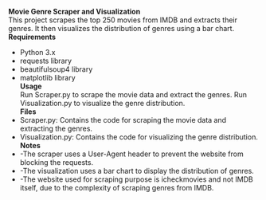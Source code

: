 **Movie Genre Scraper and Visualization**  
This project scrapes the top 250 movies from IMDB and extracts their genres. It then visualizes the distribution of genres using a bar chart.  
**Requirements**  
* Python 3.x
* requests library
* beautifulsoup4 library
* matplotlib library  
**Usage**  
Run Scraper.py to scrape the movie data and extract the genres.
Run Visualization.py to visualize the genre distribution.  
**Files**  
* Scraper.py: Contains the code for scraping the movie data and extracting the genres.
* Visualization.py: Contains the code for visualizing the genre distribution.  
**Notes**  
* -The scraper uses a User-Agent header to prevent the website from blocking the requests.
* -The visualization uses a bar chart to display the distribution of genres.
* -The website used for scraping purpose is icheckmovies and not IMDB itself, due to the complexity of scraping genres from IMDB.
